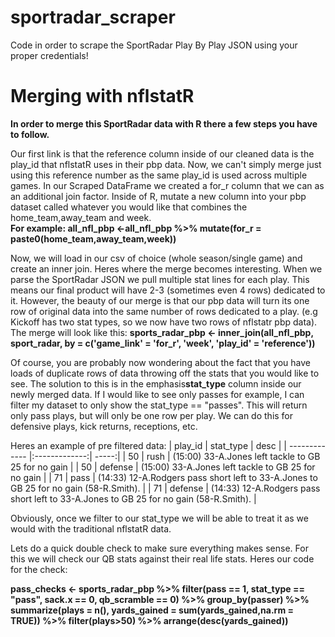 # sportradar_scraper
Code in order to scrape the SportRadar Play By Play JSON using your proper credentials!
# Merging with nflstatR

**In order to merge this SportRadar data with R there a few steps you have to follow.**

Our first link is that the reference column inside of our cleaned data is the play_id that nflstatR uses in their pbp data. Now, we can't simply merge just using this reference number as the same play_id is used across multiple games. In our Scraped DataFrame we created a for_r column that we can as an additional join factor. Inside of R, mutate a new column into your pbp dataset called whatever you would like that combines the home_team,away_team and week. </body><br>
**For example: all_nfl_pbp <-all_nfl_pbp %>% mutate(for_r = paste0(home_team,away_team,week))**


Now, we will load in our csv of choice (whole season/single game) and create an inner join. Heres where the merge becomes interesting. When we parse the SportRadar JSON we pull multiple stat lines for each play. This means our final product will have 2-3 (sometimes even 4 rows) dedicated to it. However, the beauty of our merge is that our pbp data will turn its one row of original data into the same number of rows dedicated to a play. (e.g Kickoff has two stat types, so we now have two rows of nflstatr pbp data). The merge will look like this:
**sports_radar_pbp <- inner_join(all_nfl_pbp, sport_radar, by = c('game_link' = 'for_r', 'week', 'play_id' = 'reference'))**


Of course, you are probably now wondering about the fact that you have loads of duplicate rows of data throwing off the stats that you would like to see. The solution to this is in the emphasis**stat_type** column inside our newly merged data. If I would like to see only passes for example, I can filter my dataset to only show the stat_type == "passes". This will return only pass plays, but will only be one row per play. We can do this for defensive plays, kick returns, receptions, etc.

Heres an example of pre filtered data:
| play_id        | stat_type           | desc  |
| ------------- |:-------------:| -----:|
| 50   | rush | (15:00) 33-A.Jones left tackle to GB 25 for no gain  |
| 50      | defense      |   (15:00) 33-A.Jones left tackle to GB 25 for no gain  |
| 71 | pass | (14:33) 12-A.Rodgers pass short left to 33-A.Jones to GB 25 for no gain (58-R.Smith). |
| 71 | defense | (14:33) 12-A.Rodgers pass short left to 33-A.Jones to GB 25 for no gain (58-R.Smith). |

Obviously, once we filter to our stat_type we will be able to treat it as we would with the traditional nflstatR data.

Lets do a quick double check to make sure everything makes sense. For this we will check our QB stats against their real life stats. Heres our code for the check:

**pass_checks <- sports_radar_pbp %>% filter(pass == 1, stat_type == "pass", sack.x == 0, qb_scramble == 0) %>% group_by(passer) %>% summarize(plays = n(), yards_gained = sum(yards_gained,na.rm = TRUE)) %>% filter(plays>50) %>% arrange(desc(yards_gained))**

